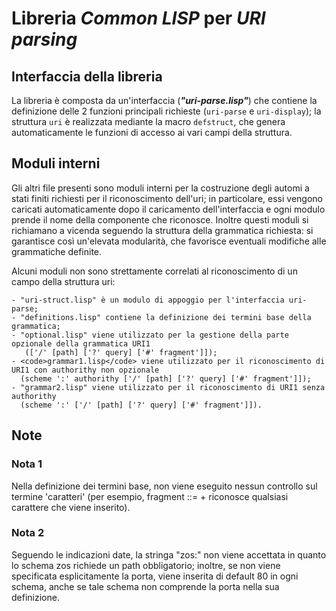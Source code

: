 # Libreria ***Common LISP*** per  ***URI parsing***

## Interfaccia della libreria
La libreria è composta da un'interfaccia (***"uri-parse.lisp"***) che contiene la definizione delle 
2 funzioni principali richieste (<code>uri-parse</code> e <code>uri-display</code>); la struttura <code>uri</code> è realizzata mediante
la macro <code>defstruct</code>, che genera automaticamente le funzioni di accesso ai vari campi della struttura.

## Moduli interni
Gli altri file presenti sono moduli interni per la costruzione degli automi a stati finiti richiesti per
il riconoscimento dell'uri; in particolare, essi vengono caricati automaticamente dopo il caricamento
dell'interfaccia e ogni modulo prende il nome della componente che riconosce. Inoltre questi moduli si 
richiamano a vicenda seguendo la struttura della grammatica richiesta: si garantisce così un'elevata 
modularità, che favorisce eventuali modifiche alle grammatiche definite.

Alcuni moduli non sono strettamente correlati al riconoscimento di un campo della struttura uri:

	- "uri-struct.lisp" è un modulo di appoggio per l'interfaccia uri-parse;
	- "definitions.lisp" contiene la definizione dei termini base della grammatica;
	- "optional.lisp" viene utilizzato per la gestione della parte opzionale della grammatica URI1
	   (['/' [path] ['?' query] ['#' fragment']]);
	- <code>grammar1.lisp</code> viene utilizzato per il riconoscimento di URI1 con authorithy non opzionale
	  (scheme ':' authorithy ['/' [path] ['?' query] ['#' fragment']]);
	- "grammar2.lisp" viene utilizzato per il riconoscimento di URI1 senza authorithy 
	  (scheme ':' ['/' [path] ['?' query] ['#' fragment']]).

## Note

### Nota 1
Nella definizione dei termini base, non viene eseguito nessun controllo sul termine 'caratteri'
(per esempio, fragment ::= <caratteri>+ riconosce qualsiasi carattere che viene inserito).

### Nota 2
Seguendo le indicazioni date, la stringa "zos:" non viene accettata in quanto lo schema zos richiede un path
obbligatorio; inoltre, se non viene specificata esplicitamente la porta, viene inserita di default 80 in ogni schema,
anche se tale schema non comprende la porta nella sua definizione.


